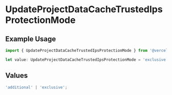 # UpdateProjectDataCacheTrustedIpsProtectionMode

## Example Usage

```typescript
import { UpdateProjectDataCacheTrustedIpsProtectionMode } from '@vercel/client/models/operations';

let value: UpdateProjectDataCacheTrustedIpsProtectionMode = 'exclusive';
```

## Values

```typescript
'additional' | 'exclusive';
```
